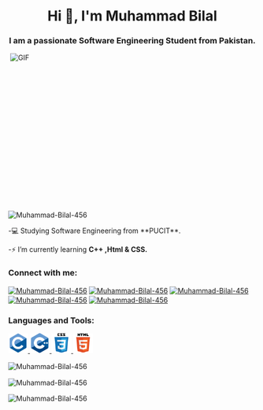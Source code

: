   

<h1 align="center">Hi 👋, I'm Muhammad Bilal</h1>

<h3 align="center">I am a passionate Software Engineering Student from Pakistan.</h3>

<img align="right" alt="GIF" src="https://github.com/abhisheknaiidu/abhisheknaiidu/blob/master/code.gif?raw=true" width="500" height="320" />
<p align="left"> <img src="https://komarev.com/ghpvc/?username=Muhammad-Bilal-456&label=visitors&color=0e75b6&style=flat" alt="Muhammad-Bilal-456" /> </p>
-💻 Studying Software Engineering from **PUCIT**.

-⚡ I’m currently learning **C++ ,Html & CSS.**
<h3 align="left">Connect with me:</h3>
<p align="left">
<a href="https://twitter.com/m_Bilal456" target="blank"><img align="center" src="https://raw.githubusercontent.com/rahuldkjain/github-profile-readme-generator/master/src/images/icons/Social/twitter.svg" alt="Muhammad-Bilal-456" height="30" width="40" /></a>
<a href="https://www.linkedin.com/in/muhammad-bilal-shah-792440249/" target="blank"><img align="center" src="https://raw.githubusercontent.com/rahuldkjain/github-profile-readme-generator/master/src/images/icons/Social/linked-in-alt.svg" alt="Muhammad-Bilal-456" height="30" width="40" /></a>
<a href="https://fb.com/Muhammad-Bilal-456" target="blank"><img align="center" src="https://raw.githubusercontent.com/rahuldkjain/github-profile-readme-generator/master/src/images/icons/Social/facebook.svg" alt="Muhammad-Bilal-456" height="30" width="40" /></a>
<a href="https://instagram.com/Muhammad-Bilal-456" target="blank"><img align="center" src="https://raw.githubusercontent.com/rahuldkjain/github-profile-readme-generator/master/src/images/icons/Social/instagram.svg" alt="Muhammad-Bilal-456" height="30" width="40" /></a>
<a href="https://www.hackerrank.com/Muhammad-Bilal-456" target="blank"><img align="center" src="https://raw.githubusercontent.com/rahuldkjain/github-profile-readme-generator/master/src/images/icons/Social/hackerrank.svg" alt="Muhammad-Bilal-456" height="30" width="40" /></a>
</p>

<h3 align="left">Languages and Tools:</h3>
<p align="left"> <a href="https://www.cprogramming.com/" target="_blank" rel="noreferrer"> <img src="https://raw.githubusercontent.com/devicons/devicon/master/icons/c/c-original.svg" alt="c" width="40" height="40"/> </a> <a href="https://www.w3schools.com/cpp/" target="_blank" rel="noreferrer"> <img src="https://raw.githubusercontent.com/devicons/devicon/master/icons/cplusplus/cplusplus-original.svg" alt="cplusplus" width="40" height="40"/> </a> <a href="https://www.w3schools.com/css/" target="_blank" rel="noreferrer"> <img src="https://raw.githubusercontent.com/devicons/devicon/master/icons/css3/css3-original-wordmark.svg" alt="css3" width="40" height="40"/> </a> <a href="https://www.w3.org/html/" target="_blank" rel="noreferrer">
  <img src="https://raw.githubusercontent.com/devicons/devicon/master/icons/html5/html5-original-wordmark.svg" alt="html5" width="40" height="40"/> </a></p>
  
<p><img align="center" src="https://github-readme-stats.vercel.app/api/top-langs?username=Muhammad-Bilal-456&show_icons=true&locale=en&layout=compact" alt="Muhammad-Bilal-456"/></p>

<p> <img align="center" src="https://github-readme-stats.vercel.app/api?username=Muhammad-Bilal-456&show_icons=true&locale=en" alt="Muhammad-Bilal-456" /></p>

<p><img align="center" src="https://github-readme-streak-stats.herokuapp.com/?user=Muhammad-Bilal-456&" alt="Muhammad-Bilal-456" /></p>
